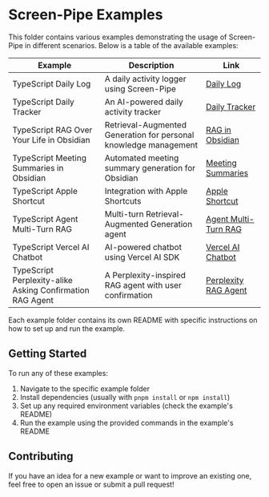 # Screen-Pipe Examples

This folder contains various examples demonstrating the usage of Screen-Pipe in different scenarios. Below is a table of the available examples:

| Example | Description | Link |
|---------|-------------|------|
| TypeScript Daily Log | A daily activity logger using Screen-Pipe | [Daily Log](./daily-log) |
| TypeScript Daily Tracker | An AI-powered daily activity tracker | [Daily Tracker](./daily-tracker) |
| TypeScript RAG Over Your Life in Obsidian | Retrieval-Augmented Generation for personal knowledge management | [RAG in Obsidian](./rag-over-your-life-in-obsidian) |
| TypeScript Meeting Summaries in Obsidian | Automated meeting summary generation for Obsidian | [Meeting Summaries](./meeting-summaries-in-obsidian) |
| TypeScript Apple Shortcut | Integration with Apple Shortcuts | [Apple Shortcut](./apple-shortcut) |
| TypeScript Agent Multi-Turn RAG | Multi-turn Retrieval-Augmented Generation agent | [Agent Multi-Turn RAG](./agent-multi-turn-rag) |
| TypeScript Vercel AI Chatbot | AI-powered chatbot using Vercel AI SDK | [Vercel AI Chatbot](./vercel-ai-chatbot) |
| TypeScript Perplexity-alike Asking Confirmation RAG Agent | A Perplexity-inspired RAG agent with user confirmation | [Perplexity RAG Agent](./perplexity-alike-asking-confirmation-rag-agent) |

Each example folder contains its own README with specific instructions on how to set up and run the example.

## Getting Started

To run any of these examples:

1. Navigate to the specific example folder
2. Install dependencies (usually with `pnpm install` or `npm install`)
3. Set up any required environment variables (check the example's README)
4. Run the example using the provided commands in the example's README

## Contributing

If you have an idea for a new example or want to improve an existing one, feel free to open an issue or submit a pull request!

